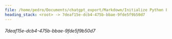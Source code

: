 ```yaml
---
file: /home/pedro/Documents/chatgpt_export/Markdown/Initialize Python Parser & Language.md
heading_stack: <root> -> 7deaf15e-dcb4-475b-bbae-9fde5f9b50d7
---
```

###### 7deaf15e-dcb4-475b-bbae-9fde5f9b50d7
